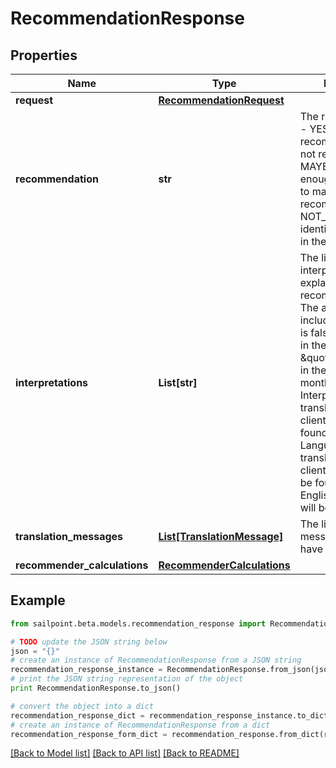 # RecommendationResponse


## Properties

Name | Type | Description | Notes
------------ | ------------- | ------------- | -------------
**request** | [**RecommendationRequest**](RecommendationRequest.md) |  | [optional] 
**recommendation** | **str** | The recommendation - YES if the access is recommended, NO if not recommended, MAYBE if there is not enough information to make a recommendation, NOT_FOUND if the identity is not found in the system | [optional] 
**interpretations** | **List[str]** | The list of interpretations explaining the recommendation. The array is empty if includeInterpretations is false or not present in the request. e.g. - [ \&quot;Not approved in the last 6 months.\&quot; ]. Interpretations will be translated using the client&#39;s locale as found in the Accept-Language header. If a translation for the client&#39;s locale cannot be found, the US English translation will be returned. | [optional] 
**translation_messages** | [**List[TranslationMessage]**](TranslationMessage.md) | The list of translation messages, if they have been requested. | [optional] 
**recommender_calculations** | [**RecommenderCalculations**](RecommenderCalculations.md) |  | [optional] 

## Example

```python
from sailpoint.beta.models.recommendation_response import RecommendationResponse

# TODO update the JSON string below
json = "{}"
# create an instance of RecommendationResponse from a JSON string
recommendation_response_instance = RecommendationResponse.from_json(json)
# print the JSON string representation of the object
print RecommendationResponse.to_json()

# convert the object into a dict
recommendation_response_dict = recommendation_response_instance.to_dict()
# create an instance of RecommendationResponse from a dict
recommendation_response_form_dict = recommendation_response.from_dict(recommendation_response_dict)
```
[[Back to Model list]](../README.md#documentation-for-models) [[Back to API list]](../README.md#documentation-for-api-endpoints) [[Back to README]](../README.md)


